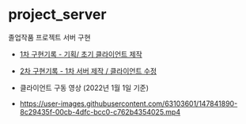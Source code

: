 # project_server
 졸업작품 프로젝트 서버 구현


- [1차 구현기록 - 기획/ 초기 클라이언트 제작](https://werewre.tistory.com/28)
- [2차 구현기록 - 1차 서버 제작 / 클라이언트 수정](https://werewre.tistory.com/32)


 - 클라이언트 구동 영상 (2022년 1월 1일 기준)
 - https://user-images.githubusercontent.com/63103601/147841890-8c29435f-00cb-4dfc-bcc0-c762b4354025.mp4

